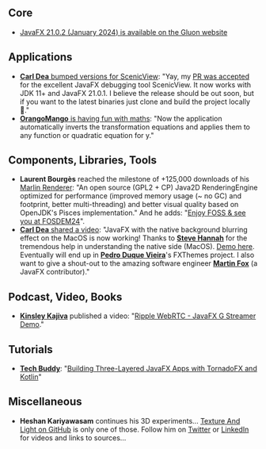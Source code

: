## Core

* [JavaFX 21.0.2 (January 2024) is available on the Gluon website](https://gluonhq.com/products/javafx/)

## Applications

* [**Carl Dea** bumped versions for ScenicView](https://www.linkedin.com/posts/carldea_java-javafx-activity-7153563217930125312-llns/): "Yay, my [PR was accepted](https://github.com/JonathanGiles/scenic-view) for the excellent JavaFX debugging tool ScenicView. It now works with JDK 11+ and JavaFX 21.0.1. I believe the release should be out soon, but if you want to the latest binaries just clone and build the project locally 🙂."
* [**OrangoMango** is having fun with maths](https://twitter.com/orango_mango/status/1746593368463876123): "Now the application automatically inverts the transformation equations and applies them to any function or quadratic equation for y."

## Components, Libraries, Tools

* **Laurent Bourgès** reached the milestone of +125,000 downloads of his [Marlin Renderer](https://github.com/bourgesl/marlin-renderer): "An open source (GPL2 + CP) Java2D RenderingEngine optimized for performance (improved memory usage (~ no GC) and footprint, better multi-threading) and better visual quality based on OpenJDK's Pisces implementation." And he adds: "[Enjoy FOSS & see you at FOSDEM24](https://mastodon.social/@laurent_bourges/111776582923358418)".
* [**Carl Dea** shared a video](https://twitter.com/carldea/status/1746712384725483585): "JavaFX with the native background blurring effect on the MacOS is now working! Thanks to [**Steve Hannah**](https://twitter.com/shannah78) for the tremendous help in understanding the native side (MacOS). [Demo here](https://github.com/carldea/windowblur). Eventually will end up in [**Pedro Duque Vieira**](https://twitter.com/P_Duke)'s FXThemes project. I also want to give a shout-out to the amazing software engineer [**Martin Fox**](https://github.com/beldenfox) (a JavaFX contributor)."

## Podcast, Video, Books

* [**Kinsley Kajiva**](https://www.linkedin.com/in/kinsley-kajiva/) published a video: "[Ripple WebRTC - JavaFX G Streamer Demo](https://www.youtube.com/watch?v=PYv9Pp-Wu3c)."

## Tutorials

* [**Tech Buddy**](https://twitter.com/techbuddy_dev): "[Building Three-Layered JavaFX Apps with TornadoFX and Kotlin](https://techbuddy.dev/kotlin-tornadofx-three-layered-javafx)"

## Miscellaneous

* **Heshan Kariyawasam** continues his 3D experiments... [Texture And Light on GitHub](https://github.com/heshanthenura/TextureAndLight) is only one of those. Follow him on [Twitter](https://twitter.com/Heshantk) or [LinkedIn](https://www.linkedin.com/in/heshanthenura/recent-activity/all/) for videos and links to sources...
